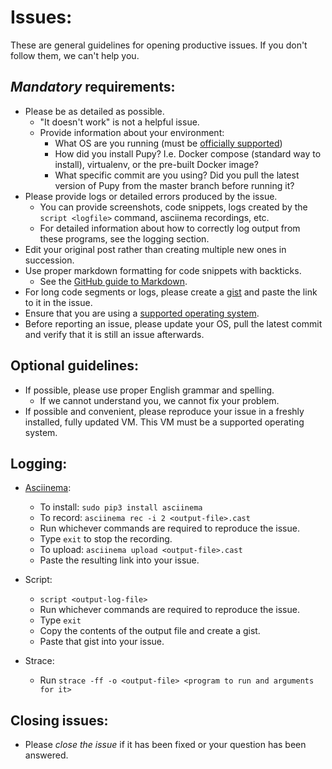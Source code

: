# Issues:

These are general guidelines for opening productive issues. If you don't follow them, we can't help you.

## _Mandatory_ requirements:
- Please be as detailed as possible.
     - "It doesn't work" is not a helpful issue.
     - Provide information about your environment:
         - What OS are you running (must be [officially supported](https://github.com/n1nj4sec/pupy/wiki/Supported-Operating-Systems))
         - How did you install Pupy? I.e. Docker compose (standard way to install), virtualenv, or the pre-built Docker image?
         - What specific commit are you using? Did you pull the latest version of Pupy from the master branch before running it?
- Please provide logs or detailed errors produced by the issue.
     - You can provide screenshots, code snippets, logs created by the `script <logfile>` command, asciinema recordings, etc.
     - For detailed information about how to correctly log output from these programs, see the logging section.
- Edit your original post rather than creating multiple new ones in succession.
- Use proper markdown formatting for code snippets with backticks.
     - See the [GitHub guide to Markdown](https://guides.github.com/features/mastering-markdown/).
- For long code segments or logs, please create a [gist](https://gist.github.com) and paste the link to it in the issue.
- Ensure that you are using a [supported operating system](https://github.com/n1nj4sec/pupy/wiki/Supported-Operating-Systems).
- Before reporting an issue, please update your OS, pull the latest commit and verify that it is still an issue afterwards.


## Optional guidelines:
- If possible, please use proper English grammar and spelling.
     - If we cannot understand you, we cannot fix your problem.
- If possible and convenient, please reproduce your issue in a freshly installed, fully updated VM. This VM must be a supported operating system.

## Logging:

- [Asciinema](https://asciinema.org/):
     - To install: `sudo pip3 install asciinema`
     - To record: `asciinema rec -i 2 <output-file>.cast`
     - Run whichever commands are required to reproduce the issue.
     - Type `exit` to stop the recording.
     - To upload: `asciinema upload <output-file>.cast`
     - Paste the resulting link into your issue.

- Script:
     - `script <output-log-file>`
     - Run whichever commands are required to reproduce the issue.
     - Type `exit`
     - Copy the contents of the output file and create a gist.
     - Paste that gist into your issue.

- Strace:
     - Run `strace -ff -o <output-file> <program to run and arguments for it>`

## Closing issues:
- Please _close the issue_ if it has been fixed or your question has been answered.

